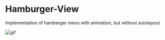 # Hamburger-View
Implementation of hamberger menu with animation, but without autolayout

![gif](https://lh3.googleusercontent.com/Mbuf8mxvav_IrNCkQfCaEtgylVG9nEWGPKh5Rxy2dhu6chSMUesnLpSg--9Lr1RiphoA7t1c1h42=w377-h390-no "gif")

